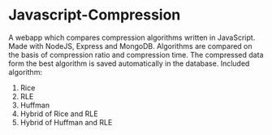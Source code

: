 # Javascript-Compression
A webapp which compares compression algorithms written in JavaScript.
Made with NodeJS, Express and MongoDB.
Algorithms are compared on the basis of compression ratio and compression time.
The compressed data form the best algorithm is saved automatically in the database.
Included algorithm:
1. Rice
2. RLE
3. Huffman
4. Hybrid of Rice and RLE
5. Hybrid of Huffman and RLE
